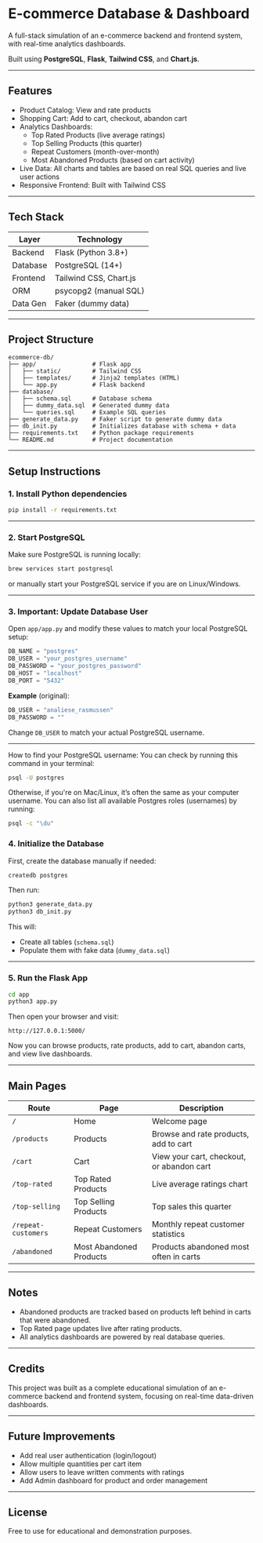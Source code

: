 # E-commerce Database & Dashboard

A full-stack simulation of an e-commerce backend and frontend system, with real-time analytics dashboards.

Built using **PostgreSQL**, **Flask**, **Tailwind CSS**, and **Chart.js**.

---

## Features

- Product Catalog: View and rate products
- Shopping Cart: Add to cart, checkout, abandon cart
- Analytics Dashboards:
  - Top Rated Products (live average ratings)
  - Top Selling Products (this quarter)
  - Repeat Customers (month-over-month)
  - Most Abandoned Products (based on cart activity)
- Live Data: All charts and tables are based on real SQL queries and live user actions
- Responsive Frontend: Built with Tailwind CSS

---

## Tech Stack

| Layer     | Technology            |
|-----------|------------------------|
| Backend   | Flask (Python 3.8+)     |
| Database  | PostgreSQL (14+)        |
| Frontend  | Tailwind CSS, Chart.js  |
| ORM       | psycopg2 (manual SQL)   |
| Data Gen  | Faker (dummy data)      |

---

## Project Structure

```
ecommerce-db/
├── app/                # Flask app
│   ├── static/         # Tailwind CSS
│   ├── templates/      # Jinja2 templates (HTML)
│   └── app.py          # Flask backend
├── database/
│   ├── schema.sql      # Database schema
│   ├── dummy_data.sql  # Generated dummy data
│   └── queries.sql     # Example SQL queries
├── generate_data.py    # Faker script to generate dummy data
├── db_init.py          # Initializes database with schema + data
├── requirements.txt    # Python package requirements
└── README.md           # Project documentation
```

---

## Setup Instructions

### 1. Install Python dependencies

```bash
pip install -r requirements.txt
```

---

### 2. Start PostgreSQL

Make sure PostgreSQL is running locally:

```bash
brew services start postgresql
```
or manually start your PostgreSQL service if you are on Linux/Windows.

---

### 3. Important: Update Database User

Open `app/app.py` and modify these values to match your local PostgreSQL setup:

```python
DB_NAME = "postgres"
DB_USER = "your_postgres_username"
DB_PASSWORD = "your_postgres_password"
DB_HOST = "localhost"
DB_PORT = "5432"
```

**Example** (original):

```python
DB_USER = "analiese_rasmussen"
DB_PASSWORD = ""
```

Change `DB_USER` to match your actual PostgreSQL username.

---

How to find your PostgreSQL username:
You can check by running this command in your terminal:

```bash
psql -U postgres
```

Otherwise, if you're on Mac/Linux, it’s often the same as your computer username.
You can also list all available Postgres roles (usernames) by running:

```bash
psql -c "\du"
```

### 4. Initialize the Database

First, create the database manually if needed:

```bash
createdb postgres
```

Then run:

```bash
python3 generate_data.py
python3 db_init.py
```

This will:
- Create all tables (`schema.sql`)
- Populate them with fake data (`dummy_data.sql`)

---

### 5. Run the Flask App

```bash
cd app
python3 app.py
```

Then open your browser and visit:

```
http://127.0.0.1:5000/
```

Now you can browse products, rate products, add to cart, abandon carts, and view live dashboards.

---

## Main Pages

| Route              | Page                    | Description                                  |
|--------------------|--------------------------|----------------------------------------------|
| `/`                | Home                     | Welcome page                                |
| `/products`        | Products                 | Browse and rate products, add to cart        |
| `/cart`            | Cart                     | View your cart, checkout, or abandon cart    |
| `/top-rated`       | Top Rated Products       | Live average ratings chart                  |
| `/top-selling`     | Top Selling Products     | Top sales this quarter                      |
| `/repeat-customers`| Repeat Customers         | Monthly repeat customer statistics          |
| `/abandoned`       | Most Abandoned Products  | Products abandoned most often in carts      |

---

## Notes

- Abandoned products are tracked based on products left behind in carts that were abandoned.
- Top Rated page updates live after rating products.
- All analytics dashboards are powered by real database queries.

---

## Credits

This project was built as a complete educational simulation of an e-commerce backend and frontend system, focusing on real-time data-driven dashboards.

---

## Future Improvements

- Add real user authentication (login/logout)
- Allow multiple quantities per cart item
- Allow users to leave written comments with ratings
- Add Admin dashboard for product and order management

---

## License

Free to use for educational and demonstration purposes.

